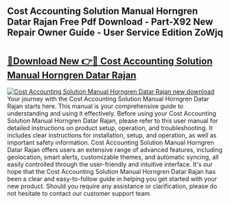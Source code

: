 ## Cost Accounting Solution Manual Horngren Datar Rajan Free Pdf Download - Part-X92 New Repair Owner Guide - User Service Edition ZoWjq

# <h2><a href="http://bc62943.oget.top/?id=Cost+Accounting+Solution+Manual+Horngren+Datar+Rajan">🔗Download New 👉🔴 Cost Accounting Solution Manual Horngren Datar Rajan</a></h2>

[![Cost Accounting Solution Manual Horngren Datar Rajan new download](https://i.imgur.com/5g1atiW.png)](http://bc62943.oget.top/?id=Cost+Accounting+Solution+Manual+Horngren+Datar+Rajan)
Your journey with the Cost Accounting Solution Manual Horngren Datar Rajan starts here. This manual is your comprehensive guide to understanding and using it effectively. Before using your Cost Accounting Solution Manual Horngren Datar Rajan, please refer to this user manual for detailed instructions on product setup, operation, and troubleshooting. It includes clear instructions for installation, setup, and operation, as well as important safety information. Cost Accounting Solution Manual Horngren Datar Rajan offers users an extensive range of advanced features, including geolocation, smart alerts, customizable themes, and automatic syncing, all easily controlled through the user-friendly and intuitive interface. It's our hope that the Cost Accounting Solution Manual Horngren Datar Rajan has been a clear and easy-to-follow guide in helping you get started with your new product. Should you require any assistance or clarification, please do not hesitate to contact our customer support team.
